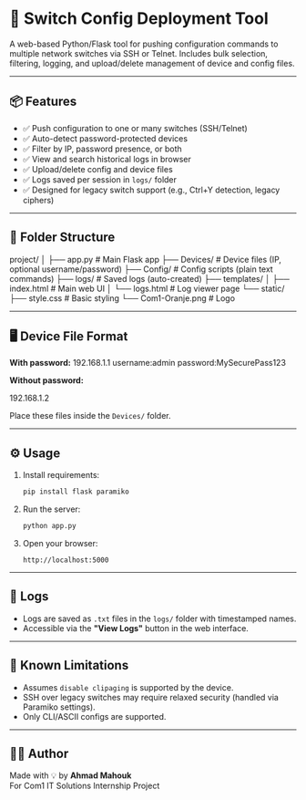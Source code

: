 # 🔧 Switch Config Deployment Tool

A web-based Python/Flask tool for pushing configuration commands to multiple network switches  via SSH or Telnet. Includes bulk selection, filtering, logging, and upload/delete management of device and config files.

---

## 📦 Features

- ✅ Push configuration to one or many switches (SSH/Telnet)
- ✅ Auto-detect password-protected devices
- ✅ Filter by IP, password presence, or both
- ✅ View and search historical logs in browser
- ✅ Upload/delete config and device files
- ✅ Logs saved per session in `logs/` folder
- ✅ Designed for legacy switch support (e.g., Ctrl+Y detection, legacy ciphers)

---

## 📁 Folder Structure

project/
│
├── app.py # Main Flask app
├── Devices/ # Device files (IP, optional username/password)
├── Config/ # Config scripts (plain text commands)
├── logs/ # Saved logs (auto-created)
├── templates/
│ ├── index.html # Main web UI
│ └── logs.html # Log viewer page
└── static/
├── style.css # Basic styling
└── Com1-Oranje.png # Logo


---

## 🖥️ Device File Format

**With password:**
192.168.1.1
username:admin
password:MySecurePass123

**Without password:**

192.168.1.2


Place these files inside the `Devices/` folder.

---

## ⚙️ Usage

1. Install requirements:
    ```bash
    pip install flask paramiko
    ```

2. Run the server:
    ```bash
    python app.py
    ```

3. Open your browser:
    ```
    http://localhost:5000
    ```

---

## 📄 Logs

- Logs are saved as `.txt` files in the `logs/` folder with timestamped names.
- Accessible via the **"View Logs"** button in the web interface.

---

## 🧠 Known Limitations

- Assumes `disable clipaging` is supported by the device.
- SSH over legacy switches may require relaxed security (handled via Paramiko settings).
- Only CLI/ASCII configs are supported.

---

## 🙋‍♂️ Author

Made with 💡 by **Ahmad Mahouk**  
For Com1 IT Solutions Internship Project


